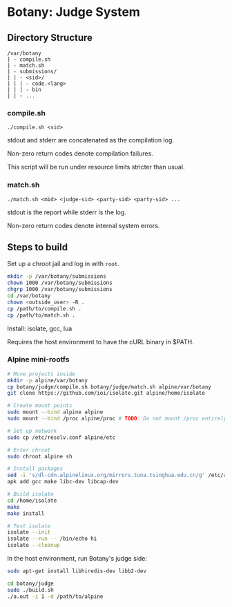 # Botany: Judge System

## Directory Structure

```
/var/botany
| - compile.sh
| - match.sh
| - submissions/
| | - <sid>/
| | | - code.<lang>
| | | - bin
| | - ...
```

### compile.sh

```
./compile.sh <sid>
```

stdout and stderr are concatenated as the compilation log.

Non-zero return codes denote compilation failures.

This script will be run under resource limits stricter than usual.

### match.sh

```
./match.sh <mid> <judge-sid> <party-sid> <party-sid> ...
```

stdout is the report while stderr is the log.

Non-zero return codes denote internal system errors.

## Steps to build

Set up a chroot jail and log in with `root`.

```sh
mkdir -p /var/botany/submissions
chown 1000 /var/botany/submissions
chgrp 1000 /var/botany/submissions
cd /var/botany
chown <outside_user> -R .
cp /path/to/compile.sh .
cp /path/to/match.sh .
```

Install: isolate, gcc, lua

Requires the host environment to have the cURL binary in $PATH.

### Alpine mini-rootfs

```sh
# Move projects inside
mkdir -p alpine/var/botany
cp botany/judge/compile.sh botany/judge/match.sh alpine/var/botany
git clone https://github.com/ioi/isolate.git alpine/home/isolate

# Create mount points
sudo mount --bind alpine alpine
sudo mount --bind /proc alpine/proc # TODO: Do not mount /proc entirely

# Set up network
sudo cp /etc/resolv.conf alpine/etc

# Enter chroot
sudo chroot alpine sh

# Install packages
sed -i 's/dl-cdn.alpinelinux.org/mirrors.tuna.tsinghua.edu.cn/g' /etc/apk/repositories
apk add gcc make libc-dev libcap-dev

# Build isolate
cd /home/isolate
make
make install

# Test isolate
isolate --init
isolate --run -- /bin/echo hi
isolate --cleanup
```

In the host environment, run Botany's judge side:

```sh
sudo apt-get install libhiredis-dev libb2-dev

cd botany/judge
sudo ./build.sh
./a.out -i 1 -d /path/to/alpine
```

